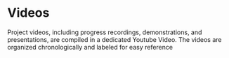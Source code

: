 # Videos
Project videos, including progress recordings, demonstrations, and presentations, are compiled in a dedicated Youtube Video. The videos are organized chronologically and labeled for easy reference

